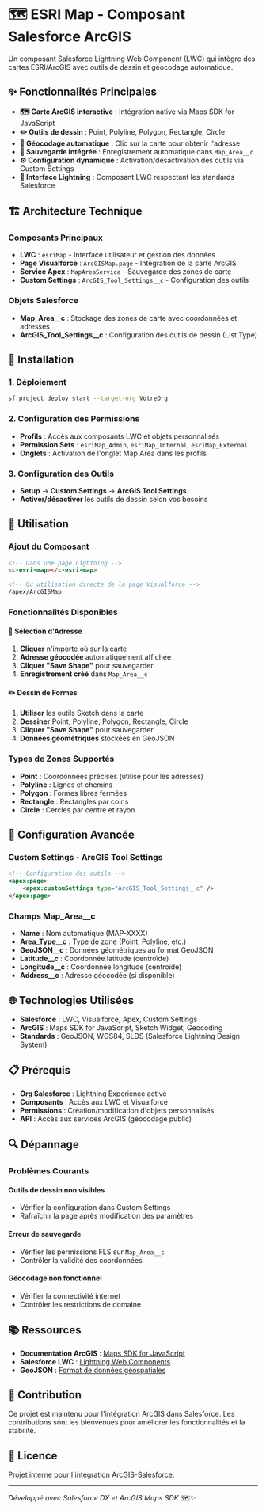 # 🗺️ ESRI Map - Composant Salesforce ArcGIS

Un composant Salesforce Lightning Web Component (LWC) qui intègre des cartes ESRI/ArcGIS avec outils de dessin et géocodage automatique.

## ✨ Fonctionnalités Principales

- **🗺️ Carte ArcGIS interactive** : Intégration native via Maps SDK for JavaScript
- **✏️ Outils de dessin** : Point, Polyline, Polygon, Rectangle, Circle
- **📍 Géocodage automatique** : Clic sur la carte pour obtenir l'adresse
- **💾 Sauvegarde intégrée** : Enregistrement automatique dans `Map_Area__c`
- **⚙️ Configuration dynamique** : Activation/désactivation des outils via Custom Settings
- **🎨 Interface Lightning** : Composant LWC respectant les standards Salesforce

## 🏗️ Architecture Technique

### **Composants Principaux**
- **LWC** : `esriMap` - Interface utilisateur et gestion des données
- **Page Visualforce** : `ArcGISMap.page` - Intégration de la carte ArcGIS
- **Service Apex** : `MapAreaService` - Sauvegarde des zones de carte
- **Custom Settings** : `ArcGIS_Tool_Settings__c` - Configuration des outils

### **Objets Salesforce**
- **Map_Area__c** : Stockage des zones de carte avec coordonnées et adresses
- **ArcGIS_Tool_Settings__c** : Configuration des outils de dessin (List Type)

## 🚀 Installation

### **1. Déploiement**
```bash
sf project deploy start --target-org VotreOrg
```

### **2. Configuration des Permissions**
- **Profils** : Accès aux composants LWC et objets personnalisés
- **Permission Sets** : `esriMap_Admin`, `esriMap_Internal`, `esriMap_External`
- **Onglets** : Activation de l'onglet Map Area dans les profils

### **3. Configuration des Outils**
- **Setup** → **Custom Settings** → **ArcGIS Tool Settings**
- **Activer/désactiver** les outils de dessin selon vos besoins

## 📱 Utilisation

### **Ajout du Composant**
```html
<!-- Dans une page Lightning -->
<c-esri-map></c-esri-map>

<!-- Ou utilisation directe de la page Visualforce -->
/apex/ArcGISMap
```

### **Fonctionnalités Disponibles**

#### **🎯 Sélection d'Adresse**
1. **Cliquer** n'importe où sur la carte
2. **Adresse géocodée** automatiquement affichée
3. **Cliquer "Save Shape"** pour sauvegarder
4. **Enregistrement créé** dans `Map_Area__c`

#### **✏️ Dessin de Formes**
1. **Utiliser** les outils Sketch dans la carte
2. **Dessiner** Point, Polyline, Polygon, Rectangle, Circle
3. **Cliquer "Save Shape"** pour sauvegarder
4. **Données géométriques** stockées en GeoJSON

### **Types de Zones Supportés**
- **Point** : Coordonnées précises (utilisé pour les adresses)
- **Polyline** : Lignes et chemins
- **Polygon** : Formes libres fermées
- **Rectangle** : Rectangles par coins
- **Circle** : Cercles par centre et rayon

## 🔧 Configuration Avancée

### **Custom Settings - ArcGIS Tool Settings**
```xml
<!-- Configuration des outils -->
<apex:page>
    <apex:customSettings type="ArcGIS_Tool_Settings__c" />
</apex:page>
```

### **Champs Map_Area__c**
- **Name** : Nom automatique (MAP-XXXX)
- **Area_Type__c** : Type de zone (Point, Polyline, etc.)
- **GeoJSON__c** : Données géométriques au format GeoJSON
- **Latitude__c** : Coordonnée latitude (centroïde)
- **Longitude__c** : Coordonnée longitude (centroïde)
- **Address__c** : Adresse géocodée (si disponible)

## 🌐 Technologies Utilisées

- **Salesforce** : LWC, Visualforce, Apex, Custom Settings
- **ArcGIS** : Maps SDK for JavaScript, Sketch Widget, Geocoding
- **Standards** : GeoJSON, WGS84, SLDS (Salesforce Lightning Design System)

## 📋 Prérequis

- **Org Salesforce** : Lightning Experience activé
- **Composants** : Accès aux LWC et Visualforce
- **Permissions** : Création/modification d'objets personnalisés
- **API** : Accès aux services ArcGIS (géocodage public)

## 🔍 Dépannage

### **Problèmes Courants**

#### **Outils de dessin non visibles**
- Vérifier la configuration dans Custom Settings
- Rafraîchir la page après modification des paramètres

#### **Erreur de sauvegarde**
- Vérifier les permissions FLS sur `Map_Area__c`
- Contrôler la validité des coordonnées

#### **Géocodage non fonctionnel**
- Vérifier la connectivité internet
- Contrôler les restrictions de domaine

## 📚 Ressources

- **Documentation ArcGIS** : [Maps SDK for JavaScript](https://developers.arcgis.com/javascript/)
- **Salesforce LWC** : [Lightning Web Components](https://developer.salesforce.com/docs/component-library/)
- **GeoJSON** : [Format de données géospatiales](https://geojson.org/)

## 🤝 Contribution

Ce projet est maintenu pour l'intégration ArcGIS dans Salesforce. Les contributions sont les bienvenues pour améliorer les fonctionnalités et la stabilité.

## 📄 Licence

Projet interne pour l'intégration ArcGIS-Salesforce.

---

*Développé avec Salesforce DX et ArcGIS Maps SDK* 🗺️✨

